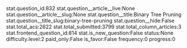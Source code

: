 stat.question_id:832
stat.question__article__live:None
stat.question__article__slug:None
stat.question__title:Binary Tree Pruning
stat.question__title_slug:binary-tree-pruning
stat.question__hide:False
stat.total_acs:2622
stat.total_submitted:3799
stat.total_column_articles:3
stat.frontend_question_id:814
stat.is_new_question:False
status:None
difficulty.level:2
paid_only:False
is_favor:False
frequency:0
progress:0
